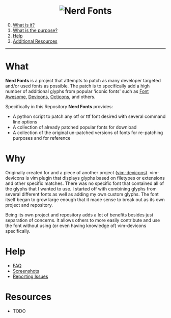 <h1 align="center">
	<img src="https://raw.githubusercontent.com/ryanoasis/nerd-fonts/master/images/nerd-fonts-logo.png" alt="Nerd Fonts" />
</h1>


0. [What is it?](#what)
0. [What is the purpose?](#why)
0. [Help](#help)
0. [Additional Resources](#resources)

---


# What

**Nerd Fonts** is a project that attempts to patch as many developer targeted and/or used fonts as possible. The patch is to specifically add a high number of additional glyphs from popular 'iconic fonts' such as [Font Awesome][font-awesome], [Devicons][vorillaz-devicons], [Octicons][octicons], and others.

Specifically in this Repository **Nerd Fonts** provides:
 * A python script to patch any otf or ttf font desired with several command line options
 * A collection of already patched popular fonts for download
 * A collection of the original un-patched versions of fonts for re-patching purposes and for reference

# Why

Originally created for and a piece of another project ([vim-devicons][vim-devicons]). vim-devicons is vim plugin that displays glyphs based on filetypes or extensions and other specific matches. There was no specific font that contained all of the glyphs that I wanted to use. I started off with combining glyphs from several different fonts as well as adding my own custom glyphs. The font itself began to grow large enough that it made sense to break out as its own project and repository.

Being its own project and repository adds a lot of benefits besides just separation of concerns. It allows others to more easily contribute and use the font without using (or even having knowledge of) vim-devicons specifically.

# Help

* [FAQ](wiki/FAQ)
* [Screenshots](wiki/screenshots)
* [Reporting Issues](wiki/how-to-report-issues)


# Resources

* TODO


[vim-devicons]:https://github.com/ryanoasis/vim-devicons
[vorillaz-devicons]:http://vorillaz.github.io/devicons/
[font-awesome]:https://github.com/FortAwesome/Font-Awesome
[octicons]:https://github.com/github/octicons
[gabrielelana-pomicons]:https://github.com/gabrielelana/pomicons
[Seti-UI]:https://atom.io/themes/seti-ui
[ryanoasis-powerline-extra-symbols]:https://github.com/ryanoasis/powerline-extra-symbols